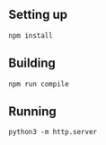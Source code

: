 ## Setting up

```
npm install
```

## Building

```
npm run compile
```

## Running

```
python3 -m http.server
```
